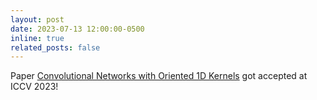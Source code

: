 ```yaml
---
layout: post
date: 2023-07-13 12:00:00-0500
inline: true
related_posts: false
---
```


Paper [Convolutional Networks with Oriented 1D Kernels](https://arxiv.org/abs/2309.15812) got accepted at ICCV 2023!